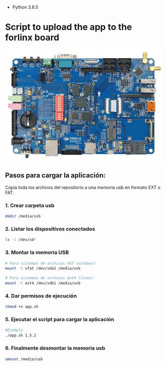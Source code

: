 - Python 3.8.5
# Script to upload the app to the forlinx board
![Logo de la aplicación](/img/board.png)
## Pasos para cargar la aplicación:
Copia toda los archivos del repositorio a una memoria usb en formato EXT o FAT.

### 1. Crear carpeta usb
```bash
mkdir /media/usb
```
### 2. Listar los dispositivos conectados
```bash
ls -l /dev/sd*
```

### 3. Montar la memoria USB
```bash
# Para sistemas de archivos FAT (windows)
mount -t vfat /dev/sda1 /media/usb
```
```bash
# Para sistemas de archivos ext4 (linux)
mount -t ext4 /dev/sdb1 /media/usb
```
### 4. Dar permisos de ejecución
```bash
chmod +x app.sh
```
### 5. Ejecutar el script para cargar la aplicación
```bash
#Ejemplo
./app.sh 1.5.2
```

### 6. Finalmente desmontar la memoria usb
```bash
umount /media/usb
```


